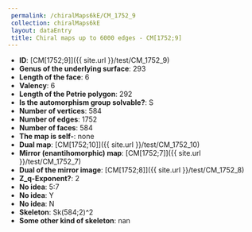 ```yaml
--- 
 permalink: /chiralMaps6kE/CM_1752_9 
 collection: chiralMaps6kE
 layout: dataEntry
 title: Chiral maps up to 6000 edges - CM[1752;9]
---
```


- **ID**: [CM[1752;9]]({{ site.url }}/test/CM_1752_9)
- **Genus of the underlying surface**: 293
- **Length of the face**: 6
- **Valency**: 6
- **Length of the Petrie polygon**: 292
- **Is the automorphism group solvable?**: S
- **Number of vertices**: 584
- **Number of edges**: 1752
- **Number of faces**: 584
- **The map is self-**: none
- **Dual map**: [CM[1752;10]]({{ site.url }}/test/CM_1752_10)
- **Mirror (enantihomorphic) map**: [CM[1752;7]]({{ site.url }}/test/CM_1752_7)
- **Dual of the mirror image**: [CM[1752;8]]({{ site.url }}/test/CM_1752_8)
- **Z_q-Exponent?**: 2
- **No idea**:  5:7
- **No idea**: Y
- **No idea**: N
- **Skeleton**: Sk(584;2)^2
- **Some other kind of skeleton**: nan
